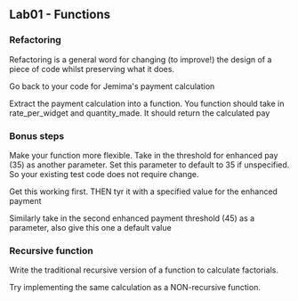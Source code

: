 ## Lab01 - Functions

### Refactoring

Refactoring is a general word for changing (to improve!) the design of a piece of code whilst preserving what it does.

Go back to your code for Jemima's payment calculation

Extract the payment calculation into a function.  You function should take in rate_per_widget and quantity_made.  It should return the calculated pay

### Bonus steps

Make your function more flexible. Take in the threshold for enhanced pay (35) as another parameter.  Set this parameter to default to 35 if unspecified.  So your existing test code does not require change.

Get this working first.  THEN tyr it with a specified value for the enhanced payment

Similarly take in the second enhanced payment threshold (45) as a parameter, also give this one a default value


### Recursive function

Write the traditional recursive version of a function to calculate factorials.

Try implementing the same calculation as a NON-recursive function.
